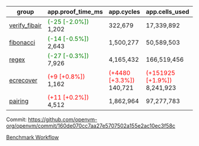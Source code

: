 | group | app.proof_time_ms | app.cycles | app.cells_used | leaf.proof_time_ms | leaf.cycles | leaf.cells_used |
| -- | -- | -- | -- | -- | -- | -- |
| [verify_fibair](https://github.com/openvm-org/openvm/blob/benchmark-results/benchmarks-pr/1887/verify_fibair-160de070cc7aa27e5707502a155e2ac10ec3f58c.md) |<span style='color: green'>(-25 [-2.0%])</span> 1,202 |  322,679 |  17,339,892 |- | - | - |
| [fibonacci](https://github.com/openvm-org/openvm/blob/benchmark-results/benchmarks-pr/1887/fibonacci-160de070cc7aa27e5707502a155e2ac10ec3f58c.md) |<span style='color: green'>(-14 [-0.5%])</span> 2,643 |  1,500,277 |  50,589,503 |- | - | - |
| [regex](https://github.com/openvm-org/openvm/blob/benchmark-results/benchmarks-pr/1887/regex-160de070cc7aa27e5707502a155e2ac10ec3f58c.md) |<span style='color: green'>(-27 [-0.3%])</span> 7,926 |  4,165,432 |  166,519,456 |- | - | - |
| [ecrecover](https://github.com/openvm-org/openvm/blob/benchmark-results/benchmarks-pr/1887/ecrecover-160de070cc7aa27e5707502a155e2ac10ec3f58c.md) |<span style='color: red'>(+9 [+0.8%])</span> 1,162 | <span style='color: red'>(+4480 [+3.3%])</span> 140,721 | <span style='color: red'>(+151925 [+1.9%])</span> 8,241,923 |- | - | - |
| [pairing](https://github.com/openvm-org/openvm/blob/benchmark-results/benchmarks-pr/1887/pairing-160de070cc7aa27e5707502a155e2ac10ec3f58c.md) |<span style='color: red'>(+11 [+0.2%])</span> 4,512 |  1,862,964 |  97,277,783 |- | - | - |


Commit: https://github.com/openvm-org/openvm/commit/160de070cc7aa27e5707502a155e2ac10ec3f58c

[Benchmark Workflow](https://github.com/openvm-org/openvm/actions/runs/16811931665)
